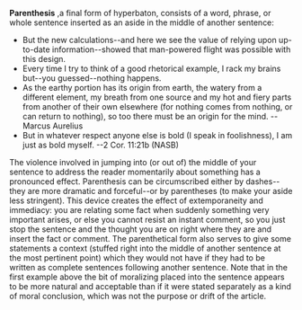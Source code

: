 **Parenthesis** ,a final form of hyperbaton, consists of a word, phrase, or whole sentence inserted as an aside in the middle of another sentence:

 - But the new calculations--and here we see the value of relying upon up-to-date information--showed that man-powered flight was possible with this design.
 - Every time I try to think of a good rhetorical example, I rack my brains but--you guessed--nothing happens.
 - As the earthy portion has its origin from earth, the watery from a different element, my breath from one source and my hot and fiery parts from another of their own elsewhere (for nothing comes from nothing, or can return to nothing), so too there must be an origin for the mind. --Marcus Aurelius
 - But in whatever respect anyone else is bold (I speak in foolishness), I am just as bold myself. --2 Cor. 11:21b (NASB)

The violence involved in jumping into (or out of) the middle of your sentence to address the reader momentarily about something has a pronounced effect. Parenthesis can be circumscribed either by dashes--they are more dramatic and forceful--or by parentheses (to make your aside less stringent). This device creates the effect of extemporaneity and immediacy: you are relating some fact when suddenly something very important arises, or else you cannot resist an instant comment, so you just stop the sentence and the thought you are on right where they are and insert the fact or comment. The parenthetical form also serves to give some statements a context (stuffed right into the middle of another sentence at the most pertinent point) which they would not have if they had to be written as complete sentences following another sentence. Note that in the first example above the bit of moralizing placed into the sentence appears to be more natural and acceptable than if it were stated separately as a kind of moral conclusion, which was not the purpose or drift of the article.